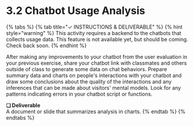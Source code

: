 # 3.2 Chatbot Usage Analysis

{% tabs %}
{% tab title="✓  INSTRUCTIONS & DELIVERABLE" %}
{% hint style="warning" %}
This activity requires a backend to the chatbots that collects usage data. This feature is not available yet, but should be coming. Check back soon.
{% endhint %}

After making any improvements to your chatbot from the user evaluation in your previous exercise, share your chatbot link with classmates and others outside of class to generate some data on chat behaviors. Prepare summary data and charts on people's interactions with your chatbot and draw some conclusions about the quality of the interactions and any inferences that can be made about visitors' mental models. Look for any patterns indicating errors in your chatbot script or functions.

**❏ Deliverable**  
A document or slide that summarizes analysis in charts.
{% endtab %}
{% endtabs %}

